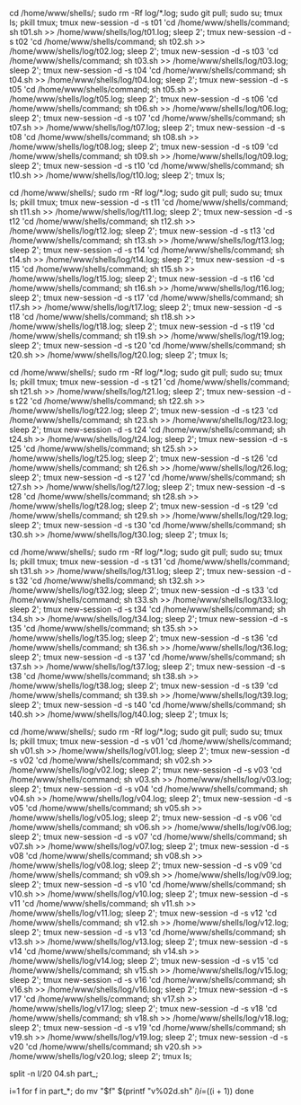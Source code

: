 cd /home/www/shells/;
sudo rm -Rf log/*.log;
sudo git pull;
sudo su;
tmux ls;
pkill tmux;
tmux new-session -d -s t01 'cd /home/www/shells/command; sh t01.sh >> /home/www/shells/log/t01.log; sleep 2';
tmux new-session -d -s t02 'cd /home/www/shells/command; sh t02.sh >> /home/www/shells/log/t02.log; sleep 2';
tmux new-session -d -s t03 'cd /home/www/shells/command; sh t03.sh >> /home/www/shells/log/t03.log; sleep 2';
tmux new-session -d -s t04 'cd /home/www/shells/command; sh t04.sh >> /home/www/shells/log/t04.log; sleep 2';
tmux new-session -d -s t05 'cd /home/www/shells/command; sh t05.sh >> /home/www/shells/log/t05.log; sleep 2';
tmux new-session -d -s t06 'cd /home/www/shells/command; sh t06.sh >> /home/www/shells/log/t06.log; sleep 2';
tmux new-session -d -s t07 'cd /home/www/shells/command; sh t07.sh >> /home/www/shells/log/t07.log; sleep 2';
tmux new-session -d -s t08 'cd /home/www/shells/command; sh t08.sh >> /home/www/shells/log/t08.log; sleep 2';
tmux new-session -d -s t09 'cd /home/www/shells/command; sh t09.sh >> /home/www/shells/log/t09.log; sleep 2';
tmux new-session -d -s t10 'cd /home/www/shells/command; sh t10.sh >> /home/www/shells/log/t10.log; sleep 2';
tmux ls;





cd /home/www/shells/;
sudo rm -Rf log/*.log;
sudo git pull;
sudo su;
tmux ls;
pkill tmux;
tmux new-session -d -s t11 'cd /home/www/shells/command; sh t11.sh >> /home/www/shells/log/t11.log; sleep 2';
tmux new-session -d -s t12 'cd /home/www/shells/command; sh t12.sh >> /home/www/shells/log/t12.log; sleep 2';
tmux new-session -d -s t13 'cd /home/www/shells/command; sh t13.sh >> /home/www/shells/log/t13.log; sleep 2';
tmux new-session -d -s t14 'cd /home/www/shells/command; sh t14.sh >> /home/www/shells/log/t14.log; sleep 2';
tmux new-session -d -s t15 'cd /home/www/shells/command; sh t15.sh >> /home/www/shells/log/t15.log; sleep 2';
tmux new-session -d -s t16 'cd /home/www/shells/command; sh t16.sh >> /home/www/shells/log/t16.log; sleep 2';
tmux new-session -d -s t17 'cd /home/www/shells/command; sh t17.sh >> /home/www/shells/log/t17.log; sleep 2';
tmux new-session -d -s t18 'cd /home/www/shells/command; sh t18.sh >> /home/www/shells/log/t18.log; sleep 2';
tmux new-session -d -s t19 'cd /home/www/shells/command; sh t19.sh >> /home/www/shells/log/t19.log; sleep 2';
tmux new-session -d -s t20 'cd /home/www/shells/command; sh t20.sh >> /home/www/shells/log/t20.log; sleep 2';
tmux ls;






cd /home/www/shells/;
sudo rm -Rf log/*.log;
sudo git pull;
sudo su;
tmux ls;
pkill tmux;
tmux new-session -d -s t21 'cd /home/www/shells/command; sh t21.sh >> /home/www/shells/log/t21.log; sleep 2';
tmux new-session -d -s t22 'cd /home/www/shells/command; sh t22.sh >> /home/www/shells/log/t22.log; sleep 2';
tmux new-session -d -s t23 'cd /home/www/shells/command; sh t23.sh >> /home/www/shells/log/t23.log; sleep 2';
tmux new-session -d -s t24 'cd /home/www/shells/command; sh t24.sh >> /home/www/shells/log/t24.log; sleep 2';
tmux new-session -d -s t25 'cd /home/www/shells/command; sh t25.sh >> /home/www/shells/log/t25.log; sleep 2';
tmux new-session -d -s t26 'cd /home/www/shells/command; sh t26.sh >> /home/www/shells/log/t26.log; sleep 2';
tmux new-session -d -s t27 'cd /home/www/shells/command; sh t27.sh >> /home/www/shells/log/t27.log; sleep 2';
tmux new-session -d -s t28 'cd /home/www/shells/command; sh t28.sh >> /home/www/shells/log/t28.log; sleep 2';
tmux new-session -d -s t29 'cd /home/www/shells/command; sh t29.sh >> /home/www/shells/log/t29.log; sleep 2';
tmux new-session -d -s t30 'cd /home/www/shells/command; sh t30.sh >> /home/www/shells/log/t30.log; sleep 2';
tmux ls;






cd /home/www/shells/;
sudo rm -Rf log/*.log;
sudo git pull;
sudo su;
tmux ls;
pkill tmux;
tmux new-session -d -s t31 'cd /home/www/shells/command; sh t31.sh >> /home/www/shells/log/t31.log; sleep 2';
tmux new-session -d -s t32 'cd /home/www/shells/command; sh t32.sh >> /home/www/shells/log/t32.log; sleep 2';
tmux new-session -d -s t33 'cd /home/www/shells/command; sh t33.sh >> /home/www/shells/log/t33.log; sleep 2';
tmux new-session -d -s t34 'cd /home/www/shells/command; sh t34.sh >> /home/www/shells/log/t34.log; sleep 2';
tmux new-session -d -s t35 'cd /home/www/shells/command; sh t35.sh >> /home/www/shells/log/t35.log; sleep 2';
tmux new-session -d -s t36 'cd /home/www/shells/command; sh t36.sh >> /home/www/shells/log/t36.log; sleep 2';
tmux new-session -d -s t37 'cd /home/www/shells/command; sh t37.sh >> /home/www/shells/log/t37.log; sleep 2';
tmux new-session -d -s t38 'cd /home/www/shells/command; sh t38.sh >> /home/www/shells/log/t38.log; sleep 2';
tmux new-session -d -s t39 'cd /home/www/shells/command; sh t39.sh >> /home/www/shells/log/t39.log; sleep 2';
tmux new-session -d -s t40 'cd /home/www/shells/command; sh t40.sh >> /home/www/shells/log/t40.log; sleep 2';
tmux ls;




cd /home/www/shells/;
sudo rm -Rf log/*.log;
sudo git pull;
sudo su;
tmux ls;
pkill tmux;
tmux new-session -d -s v01 'cd /home/www/shells/command; sh v01.sh >> /home/www/shells/log/v01.log; sleep 2';
tmux new-session -d -s v02 'cd /home/www/shells/command; sh v02.sh >> /home/www/shells/log/v02.log; sleep 2';
tmux new-session -d -s v03 'cd /home/www/shells/command; sh v03.sh >> /home/www/shells/log/v03.log; sleep 2';
tmux new-session -d -s v04 'cd /home/www/shells/command; sh v04.sh >> /home/www/shells/log/v04.log; sleep 2';
tmux new-session -d -s v05 'cd /home/www/shells/command; sh v05.sh >> /home/www/shells/log/v05.log; sleep 2';
tmux new-session -d -s v06 'cd /home/www/shells/command; sh v06.sh >> /home/www/shells/log/v06.log; sleep 2';
tmux new-session -d -s v07 'cd /home/www/shells/command; sh v07.sh >> /home/www/shells/log/v07.log; sleep 2';
tmux new-session -d -s v08 'cd /home/www/shells/command; sh v08.sh >> /home/www/shells/log/v08.log; sleep 2';
tmux new-session -d -s v09 'cd /home/www/shells/command; sh v09.sh >> /home/www/shells/log/v09.log; sleep 2';
tmux new-session -d -s v10 'cd /home/www/shells/command; sh v10.sh >> /home/www/shells/log/v10.log; sleep 2';
tmux new-session -d -s v11 'cd /home/www/shells/command; sh v11.sh >> /home/www/shells/log/v11.log; sleep 2';
tmux new-session -d -s v12 'cd /home/www/shells/command; sh v12.sh >> /home/www/shells/log/v12.log; sleep 2';
tmux new-session -d -s v13 'cd /home/www/shells/command; sh v13.sh >> /home/www/shells/log/v13.log; sleep 2';
tmux new-session -d -s v14 'cd /home/www/shells/command; sh v14.sh >> /home/www/shells/log/v14.log; sleep 2';
tmux new-session -d -s v15 'cd /home/www/shells/command; sh v15.sh >> /home/www/shells/log/v15.log; sleep 2';
tmux new-session -d -s v16 'cd /home/www/shells/command; sh v16.sh >> /home/www/shells/log/v16.log; sleep 2';
tmux new-session -d -s v17 'cd /home/www/shells/command; sh v17.sh >> /home/www/shells/log/v17.log; sleep 2';
tmux new-session -d -s v18 'cd /home/www/shells/command; sh v18.sh >> /home/www/shells/log/v18.log; sleep 2';
tmux new-session -d -s v19 'cd /home/www/shells/command; sh v19.sh >> /home/www/shells/log/v19.log; sleep 2';
tmux new-session -d -s v20 'cd /home/www/shells/command; sh v20.sh >> /home/www/shells/log/v20.log; sleep 2';
tmux ls;







split -n l/20 04.sh part_;

i=1
for f in part_*; do
  mv "$f" $(printf "v%02d.sh" $i)
  i=$((i + 1))
done
